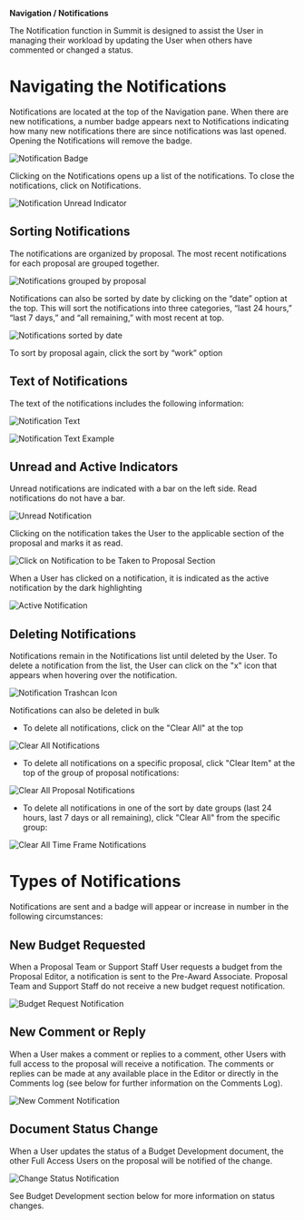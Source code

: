 **Navigation / Notifications**

The Notification function in Summit is designed to assist the User in managing their workload by updating the User when others have commented or changed a status.  

# Navigating the Notifications
Notifications are located at the top of the Navigation pane.  When there are new notifications, a number badge appears next to Notifications indicating how many new notifications there are since notifications was last opened. Opening the Notifications will remove the badge.

![Notification Badge](../images/navigation/NavNot_Badge.jpg)

Clicking on the Notifications opens up a list of the notifications. To close the notifications, click on Notifications.

![Notification Unread Indicator](../images/navigation/NavNot_NotificationList.jpg)

## Sorting Notifications
The notifications are organized by proposal.  The most recent notifications for each proposal are grouped together.

![Notifications grouped by proposal](../images/navigation/NavNot_GroupByProposal.jpg)

Notifications can also be sorted by date by clicking on the “date” option at the top.  This will sort the notifications into three categories, “last 24 hours,” “last 7 days,” and “all remaining,” with most recent at top.

![Notifications sorted by date](../images/navigation/NavNot_ByDate.jpg)

To sort by proposal again, click the sort by “work” option

## Text of Notifications
The text of the notifications includes the following information:

![Notification Text](../images/navigation/NavNot_TextInfo.jpg)

![Notification Text Example](../images/navigation/NavNot_Text.jpg)

## Unread and Active Indicators
Unread notifications are indicated with a bar on the left side.  Read notifications do not have a bar.

![Unread Notification](../images/navigation/NavNot_UnreadRead.jpg)

Clicking on the notification takes the User to the applicable section of the proposal and marks it as read.

![Click on Notification to be Taken to Proposal Section](../images/navigation/NavNot_TakeToProposal.jpg)

When a User has clicked on a notification, it is indicated as the active notification by the dark highlighting

![Active Notification](../images/navigation/NavNot_Active.jpg)

## Deleting Notifications
Notifications remain in the Notifications list until deleted by the User.  To delete a notification from the list, the User can click on the "x" icon that appears when hovering over the notification.

![Notification Trashcan Icon](../images/navigation/NavNot_DeleteX.jpg)

Notifications can also be deleted in bulk
- To delete all notifications, click on the "Clear All" at the top

![Clear All Notifications](../images/navigation/NavNot_ClearAll.jpg)

- To delete all notifications on a specific proposal, click "Clear Item" at the top of the group of proposal notifications:

![Clear All Proposal Notifications](../images/navigation/NavNot_ClearAllProp.jpg)

- To delete all notifications in one of the sort by date groups (last 24 hours, last 7 days or all remaining), click "Clear All" from the specific group:

![Clear All Time Frame Notifications](../images/navigation/NavNot_DeleteByDate.jpg)

# Types of Notifications
Notifications are sent and a badge will appear or increase in number in the following circumstances:

## New Budget Requested
When a Proposal Team or Support Staff User requests a budget from the Proposal Editor, a notification is sent to the Pre-Award Associate.  Proposal Team and Support Staff do not receive a new budget request notification.

![Budget Request Notification](../images/navigation/NavNot_BudgetRequest.jpg)

## New Comment or Reply
When a User makes a comment or replies to a comment, other Users with full access to the proposal will receive a notification.  The comments or replies can be made at any available place in the Editor or directly in the Comments log (see below for further information on the Comments Log).

![New Comment Notification](../images/navigation/NavNot_NewComment.jpg)

## Document Status Change
When a User updates the status of a Budget Development document, the other Full Access Users on the proposal will be notified of the change.  

![Change Status Notification](../images/navigation/NavNot_DocStatus.jpg)

See Budget Development section below for more information on status changes.
